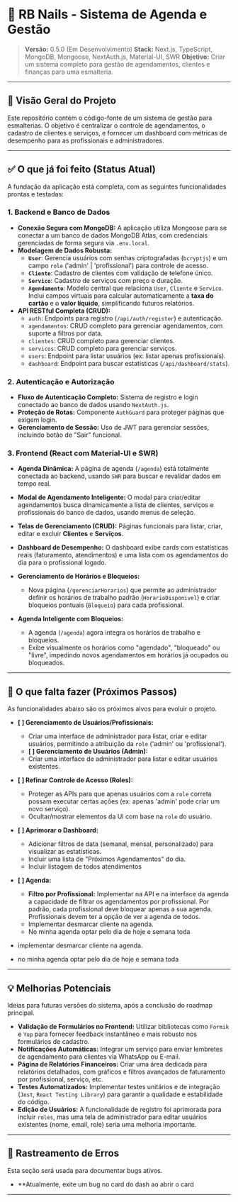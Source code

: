 # 💅 RB Nails - Sistema de Agenda e Gestão

> **Versão:** 0.5.0 (Em Desenvolvimento)
> **Stack:** Next.js, TypeScript, MongoDB, Mongoose, NextAuth.js, Material-UI, SWR
> **Objetivo:** Criar um sistema completo para gestão de agendamentos, clientes e finanças para uma esmalteria.

---

## 📖 Visão Geral do Projeto

Este repositório contém o código-fonte de um sistema de gestão para esmalterias. O objetivo é centralizar o controle de agendamentos, o cadastro de clientes e serviços, e fornecer um dashboard com métricas de desempenho para as profissionais e administradores.

---

## ✅ O que já foi feito (Status Atual)

A fundação da aplicação está completa, com as seguintes funcionalidades prontas e testadas:

### 1. Backend e Banco de Dados
- **Conexão Segura com MongoDB:** A aplicação utiliza Mongoose para se conectar a um banco de dados MongoDB Atlas, com credenciais gerenciadas de forma segura via `.env.local`.
- **Modelagem de Dados Robusta:**
  - **`User`**: Gerencia usuários com senhas criptografadas (`bcryptjs`) e um campo `role` ('admin' | 'profissional') para controle de acesso.
  - **`Cliente`**: Cadastro de clientes com validação de telefone único.
  - **`Servico`**: Cadastro de serviços com preço e duração.
  - **`Agendamento`**: Modelo central que relaciona `User`, `Cliente` e `Servico`. Inclui campos virtuais para calcular automaticamente a **taxa do cartão** e o **valor líquido**, simplificando futuros relatórios.
- **API RESTful Completa (CRUD):**
  - `auth`: Endpoints para registro (`/api/auth/register`) e autenticação.
  - `agendamentos`: CRUD completo para gerenciar agendamentos, com suporte a filtros por data.
  - `clientes`: CRUD completo para gerenciar clientes.
  - `servicos`: CRUD completo para gerenciar serviços.
  - `users`: Endpoint para listar usuários (ex: listar apenas profissionais).
  - `dashboard`: Endpoint para buscar estatísticas (`/api/dashboard/stats`).

### 2. Autenticação e Autorização
- **Fluxo de Autenticação Completo:** Sistema de registro e login conectado ao banco de dados usando `NextAuth.js`.
- **Proteção de Rotas:** Componente `AuthGuard` para proteger páginas que exigem login.
- **Gerenciamento de Sessão:** Uso de JWT para gerenciar sessões, incluindo botão de "Sair" funcional.

### 3. Frontend (React com Material-UI e SWR)
- **Agenda Dinâmica:** A página de agenda (`/agenda`) está totalmente conectada ao backend, usando `SWR` para buscar e revalidar dados em tempo real.
- **Modal de Agendamento Inteligente:** O modal para criar/editar agendamentos busca dinamicamente a lista de clientes, serviços e profissionais do banco de dados, usando menus de seleção.
- **Telas de Gerenciamento (CRUD):** Páginas funcionais para listar, criar, editar e excluir **Clientes** e **Serviços**.
- **Dashboard de Desempenho:** O dashboard exibe cards com estatísticas reais (faturamento, atendimentos) e uma lista com os agendamentos do dia para o profissional logado.

- **Gerenciamento de Horários e Bloqueios:**
  - Nova página (`/gerenciarHorarios`) que permite ao administrador definir os horários de trabalho padrão (`HorarioDisponivel`) e criar bloqueios pontuais (`Bloqueio`) para cada profissional.
- **Agenda Inteligente com Bloqueios:**
  - A agenda (`/agenda`) agora integra os horários de trabalho e bloqueios.
  - Exibe visualmente os horários como "agendado", "bloqueado" ou "livre", impedindo novos agendamentos em horários já ocupados ou bloqueados.

---

## 🚀 O que falta fazer (Próximos Passos)

As funcionalidades abaixo são os próximos alvos para evoluir o projeto.

- **[ ] Gerenciamento de Usuários/Profissionais:**
  - Criar uma interface de administrador para listar, criar e editar usuários, permitindo a atribuição da `role` ('admin' ou 'profissional').
  - **[ ] Gerenciamento de Usuários (Admin):**
  - Criar uma interface de administrador para listar e editar usuários existentes.

- **[ ] Refinar Controle de Acesso (Roles):**
  - Proteger as APIs para que apenas usuários com a `role` correta possam executar certas ações (ex: apenas 'admin' pode criar um novo serviço).
  - Ocultar/mostrar elementos da UI com base na `role` do usuário.

- **[ ] Aprimorar o Dashboard:**
  - Adicionar filtros de data (semanal, mensal, personalizado) para visualizar as estatísticas.
  - Incluir uma lista de "Próximos Agendamentos" do dia.
  - Incluir listagem de todos atendimentos

<!-- - **[ ] Bloqueio de Horários na Agenda:**
  - Implementar uma funcionalidade para que profissionais possam bloquear horários em suas agendas (folgas, almoço, etc.).
  - Implementar na agenda os horários "comercial" ex: das 8h as 18h. -->
  
- **[ ] Agenda:**
  <!-- - **Modelo de Horários Fixos:** Criar um modelo `Horario` para definir os horários de trabalho padrão de cada profissional( das 7 as 20h).
  - **Modelo de Bloqueios:** Criar um modelo `Bloqueio` para permitir que profissionais bloqueiem horários específicos. -->
  - **Filtro por Profissional:** Implementar na API e na interface da agenda a capacidade de filtrar os agendamentos por profissional. Por padrão, cada profissional deve bloquear apenas a sua agenda. Profissionais devem ter a opção de ver a agenda de todos.
  - Implementar desmarcar cliente na agenda.
  - No minha agenda optar pelo dia de hoje e semana toda

- implementar desmarcar cliente na agenda.
- no minha agenda optar pelo dia de hoje e semana toda
---

## 💡 Melhorias Potenciais

Ideias para futuras versões do sistema, após a conclusão do roadmap principal.

- **Validação de Formulários no Frontend:** Utilizar bibliotecas como `Formik` e `Yup` para fornecer feedback instantâneo e mais robusto nos formulários de cadastro.
- **Notificações Automáticas:** Integrar um serviço para enviar lembretes de agendamento para clientes via WhatsApp ou E-mail.
- **Página de Relatórios Financeiros:** Criar uma área dedicada para relatórios detalhados, com gráficos e filtros avançados de faturamento por profissional, serviço, etc.
- **Testes Automatizados:** Implementar testes unitários e de integração (`Jest`, `React Testing Library`) para garantir a qualidade e estabilidade do código.
- **Edição de Usuários:** A funcionalidade de registro foi aprimorada para incluir `roles`, mas uma tela de administrador para editar usuários existentes (nome, email, role) seria uma melhoria importante.

---

## 🐞 Rastreamento de Erros

Esta seção será usada para documentar bugs ativos.

- **Atualmente, exite um bug no card do dash ao abrir o card

--------------------
